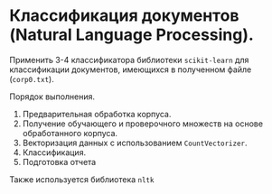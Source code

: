 # Классификация документов (Natural Language Processing).

Применить 3-4 классификатора библиотеки `scikit-learn` для классификации документов, имеющихся в полученном файле (`corp0.txt`).

Порядок выполнения.

1. Предварительная обработка корпуса.
2. Получение обучающего и проверочного множеств на основе обработанного корпуса.
3. Векторизация данных с использованием `CountVectorizer`.
4. Классификация.
5. Подготовка отчета

Также используется библиотека `nltk`